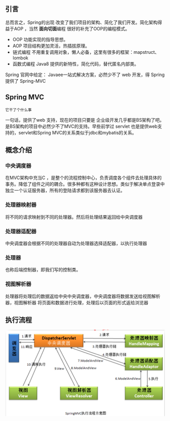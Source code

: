 ## 引言

总而言之，Spring的出现 改变了我们项目的架构、简化了我们开发。简化架构得益于AOP ，当然 **面向切面**编程 很好的补充了OOP的编程模式。

*   OOP  功能实现的指导思想。
*   AOP   项目结构更加灵活，热插拔原理。
*   链式编程  不用重复调用对象，懒人必备，这里有很多的框架：mapstruct、lombok
*   函数式编程   Java8 提供的新特性，简化代码，替代匿名内部类。

 Spring 官网中给定： Javaee一站式解决方案，必然少不了 web 开发，得 Spring 提供了 Spring-MVC



## Spring MVC

`它干了个什么事`

一句话，提供了web 支持，现在的项目只要是 企业级开发几乎都是BS架构了吧。是BS架构的项目中必然少不了MVC的支持。早些前学过 servlet 也是提供web支持的，servlet和Spring MVC的关系类似于jdbc和mybatis的关系。



## 概念介绍



### 中央调度器

在MVC架构中充当C ，是整个的流程控制中心，负责调度各个组件去处理具体的事务。降低了组件之间的耦合。很多种都有这种设计思想。类似于解决单点登录中 独立一个认证服务器，所有的登陆请求都到该服务器去认证。



### 处理器映射器

将不同的请求映射到不同的处理器。然后将处理结果返回给中央调度器



### 处理器适配器

中央调度器会根据不同的处理器自动为处理器选择适配器，以执行处理器  



### 处理器

也称后端控制器，即我们写的控制类。



### 视图解析器

处理器将处理后的数据返给中央中央调度器，中央调度器将数据发送给视图解析器，视图解析器  将页面和数据进行处理，处理后以页面的形式返给浏览器



## 执行流程

![image-20210319175545449](Untitled.assets/image-20210319175545449.png)






